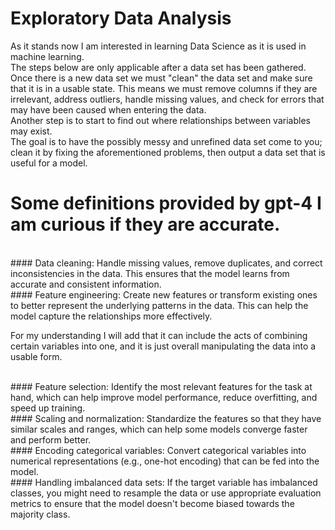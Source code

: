# Exploratory Data Analysis

As it stands now I am interested in learning Data Science as it is used in machine learning.
</br>
The steps below are only applicable after a data set has been gathered. Once there is a new data set we must "clean" the data set and make sure that it is in a usable state. This means we must remove columns if they are irrelevant, address outliers, handle missing values, and check for errors that may have been caused when entering the data. 
</br>
Another step is to start to find out where relationships between variables may exist. 
</br>
The goal is to have the possibly messy and unrefined data set come to you; clean it by fixing the aforementioned problems, then output a data set that is useful for a model.
</br>
# Some definitions provided by gpt-4 I am curious if they are accurate. 

</br>
#### Data cleaning: Handle missing values, remove duplicates, and correct inconsistencies in the data. This ensures that the model learns from accurate and consistent information.

</br>
#### Feature engineering: 
Create new features or transform existing ones to better represent the underlying patterns in the data. This can help the model capture the relationships more effectively.

For my understanding I will add that it can include the acts of combining certain variables into one, and it is just overall manipulating the data into a usable form.

</br>
#### Feature selection: 
Identify the most relevant features for the task at hand, which can help improve model performance, reduce overfitting, and speed up training.


</br>
#### Scaling and normalization: 
Standardize the features so that they have similar scales and ranges, which can help some models converge faster and perform better.

</br>
#### Encoding categorical variables: 
Convert categorical variables into numerical representations (e.g., one-hot encoding) that can be fed into the model.

</br>
#### Handling imbalanced data sets: 
If the target variable has imbalanced classes, you might need to resample the data or use appropriate evaluation metrics to ensure that the model doesn't become biased towards the majority class.
